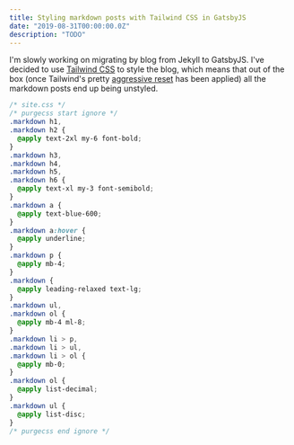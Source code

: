 ```yaml
---
title: Styling markdown posts with Tailwind CSS in GatsbyJS
date: "2019-08-31T00:00:00.0Z"
description: "TODO"
---
```


I'm slowly working on migrating by blog from Jekyll to GatsbyJS.  I've decided to use [Tailwind CSS] to style the blog, which means that out of the box (once Tailwind's pretty [aggressive reset][Tailwind Preflight] has been applied) all the markdown posts end up being unstyled.

```css
/* site.css */
/* purgecss start ignore */
.markdown h1,
.markdown h2 {
  @apply text-2xl my-6 font-bold;
}
.markdown h3,
.markdown h4,
.markdown h5,
.markdown h6 {
  @apply text-xl my-3 font-semibold;
}
.markdown a {
  @apply text-blue-600;
}
.markdown a:hover {
  @apply underline;
}
.markdown p {
  @apply mb-4;
}
.markdown {
  @apply leading-relaxed text-lg;
}
.markdown ul,
.markdown ol {
  @apply mb-4 ml-8;
}
.markdown li > p,
.markdown li > ul,
.markdown li > ol {
  @apply mb-0;
}
.markdown ol {
  @apply list-decimal;
}
.markdown ul {
  @apply list-disc;
}
/* purgecss end ignore */
```

[Tailwind CSS]: https://tailwindcss.com
[Tailwind Preflight]: https://tailwindcss.com/docs/preflight/